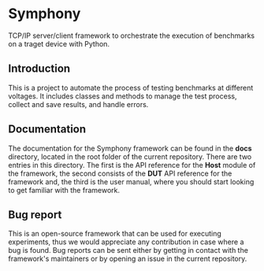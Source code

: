 # Symphony

TCP/IP server/client framework to orchestrate the execution of benchmarks on a traget device with Python.

## Introduction

This is a project to automate the process of testing benchmarks at different voltages. It includes classes and methods to manage the test process, collect and save results, and handle errors.

## Documentation
The documentation for the Symphony framework can be found in the **docs** directory, located in the root folder of the current repository. There are two entries in this directory. The first is the API reference for the **Host** module of the framework, the second consists of the **DUT** API reference for the framework and, the third is the user manual, where you should start looking to get familiar with the framework.

## Bug report
This is an open-source framework that can be used for executing experiments, thus we would appreciate any contribution in case where a bug is found. Bug reports can be sent either by getting in contact with the framework's maintainers or by opening an issue in the current repository.
